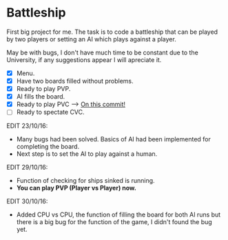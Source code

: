 # Battleship 

First big project for me. The task is to code a battleship that can be played by two players or setting an AI which plays against a player.

May be with bugs, I don't have much time to be constant due to the University, if any suggestions appear I will apreciate it.

- [X] Menu.
- [X] Have two boards filled without problems.
- [X] Ready to play PVP.
- [X] AI fills the board.
- [X] Ready to play PVC --> [On this commit!](https://github.com/Zeby95/Battleship/commit/abcc909054657340c5f60325ddb82b07636c456f)
- [ ] Ready to spectate CVC.

EDIT 23/10/16: 
* Many bugs had been solved. Basics of AI had been implemented for completing the board. 
* Next step is to set the AI to play against a human.

EDIT 29/10/16:
* Function of checking for ships sinked is running.
* **You can play PVP (Player vs Player) now.** 

EDIT 30/10/16:
* Added CPU vs CPU, the function of filling the board for both AI runs but there is a big bug for the function of the game, I didn't found the bug yet.
